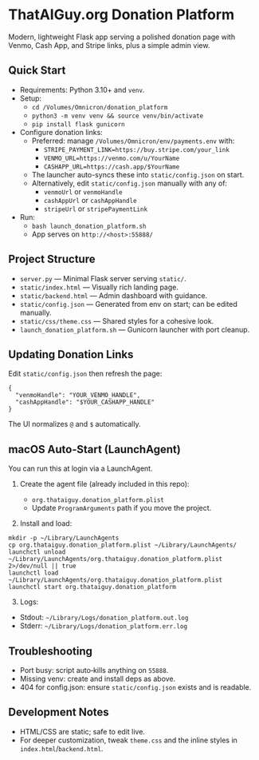 ThatAIGuy.org Donation Platform
================================

Modern, lightweight Flask app serving a polished donation page with Venmo, Cash App, and Stripe links, plus a simple admin view.

Quick Start
-----------
- Requirements: Python 3.10+ and `venv`.
- Setup:
  - `cd /Volumes/Omnicron/donation_platform`
  - `python3 -m venv venv && source venv/bin/activate`
  - `pip install flask gunicorn`
- Configure donation links:
  - Preferred: manage `/Volumes/Omnicron/env/payments.env` with:
    - `STRIPE_PAYMENT_LINK=https://buy.stripe.com/your_link`
    - `VENMO_URL=https://venmo.com/u/YourName`
    - `CASHAPP_URL=https://cash.app/$YourName`
  - The launcher auto-syncs these into `static/config.json` on start.
  - Alternatively, edit `static/config.json` manually with any of:
    - `venmoUrl` or `venmoHandle`
    - `cashAppUrl` or `cashAppHandle`
    - `stripeUrl` or `stripePaymentLink`
- Run:
  - `bash launch_donation_platform.sh`
  - App serves on `http://<host>:55888/`

Project Structure
-----------------
- `server.py` — Minimal Flask server serving `static/`.
- `static/index.html` — Visually rich landing page.
- `static/backend.html` — Admin dashboard with guidance.
- `static/config.json` — Generated from env on start; can be edited manually.
- `static/css/theme.css` — Shared styles for a cohesive look.
- `launch_donation_platform.sh` — Gunicorn launcher with port cleanup.

Updating Donation Links
-----------------------
Edit `static/config.json` then refresh the page:

```
{
  "venmoHandle": "YOUR_VENMO_HANDLE",
  "cashAppHandle": "$YOUR_CASHAPP_HANDLE"
}
```

The UI normalizes `@` and `$` automatically.

macOS Auto‑Start (LaunchAgent)
------------------------------
You can run this at login via a LaunchAgent.

1) Create the agent file (already included in this repo):
   - `org.thataiguy.donation_platform.plist`
   - Update `ProgramArguments` path if you move the project.

2) Install and load:
```
mkdir -p ~/Library/LaunchAgents
cp org.thataiguy.donation_platform.plist ~/Library/LaunchAgents/
launchctl unload ~/Library/LaunchAgents/org.thataiguy.donation_platform.plist 2>/dev/null || true
launchctl load ~/Library/LaunchAgents/org.thataiguy.donation_platform.plist
launchctl start org.thataiguy.donation_platform
```

3) Logs:
- Stdout: `~/Library/Logs/donation_platform.out.log`
- Stderr: `~/Library/Logs/donation_platform.err.log`

Troubleshooting
---------------
- Port busy: script auto‑kills anything on `55888`.
- Missing venv: create and install deps as above.
- 404 for config.json: ensure `static/config.json` exists and is readable.

Development Notes
-----------------
- HTML/CSS are static; safe to edit live.
- For deeper customization, tweak `theme.css` and the inline styles in `index.html`/`backend.html`.
